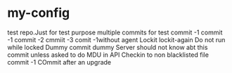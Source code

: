 # my-config

test repo.Just for test purpose
multiple commits for test
commit -1
commit -1
commit -2
cmmiit -3
comit -1without agent
Lockit
lockit-again
Do not run while locked
Dummy commit
dummy
Server should not know abt this commit unless asked to do MDU in API
Checkin to non blacklisted file
commit -1
COmmit after an upgrade
